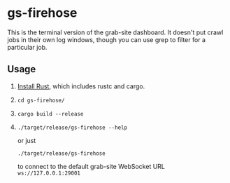 gs-firehose
===

This is the terminal version of the grab-site dashboard.  It doesn't put crawl jobs in their own log windows, though you can use grep to filter for a particular job.

Usage
---
1.	[Install Rust](https://www.rust-lang.org/), which includes rustc and cargo.
2.	`cd gs-firehose/`
3.	`cargo build --release`
4.	`./target/release/gs-firehose --help`

	or just

	`./target/release/gs-firehose`
	
	to connect to the default grab-site WebSocket URL `ws://127.0.0.1:29001`
